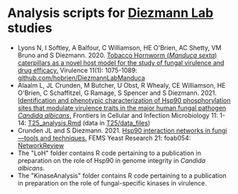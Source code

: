 # Analysis scripts for [Diezmann Lab](http://www.yeast-genetics.co.uk) studies
- Lyons N, I Softley, A Balfour, C Williamson, HE O'Brien, AC Shetty, VM Bruno and S Diezmann. 2020. [Tobacco Hornworm (_Manduca sexta_) caterpillars as a novel host model for the study of fungal virulence and drug efficacy.](https://www.ncbi.nlm.nih.gov/pmc/articles/PMC7549948/) Virulence 11(1): 1075-1089: [github.com/hobrien/DiezmannLabManduca](https://github.com/hobrien/DiezmannLabManduca)
- Alaalm L, JL Crunden, M Butcher, U Obst, R Whealy, CE Williamson, HE O'Brien, C Schaffitzel, G Ramage, S Spencer and S Diezmann. 2021. [Identification and phenotypic characterization of Hsp90 phosphorylation sites that modulate virulence traits in the major human fungal pathogen _Candida albicans_.](https://www.frontiersin.org/articles/10.3389/fcimb.2021.637836/full) Frontiers in Cellular and Infection Microbiology 11: 1-14: [T25_analysis.Rmd](T25_analysis.Rmd) (data in [T25/data_files](T25/data_files))
- Crunden JL and S Diezmann. 2021. [Hsp90 interaction networks in fungi—tools and techniques.](https://www.ncbi.nlm.nih.gov/pmc/articles/PMC8599792/) FEMS Yeast Research 21: foab054: [NetworkReview](NetworkReview/NetworkReview.Rmd)
- The "LoH" folder contains R code pertaining to a publication in preparation on the role of Hsp90 in genome integrity in _Candida albicans_.
- The "KinaseAnalysis" folder contains R code pertaining to a publication in preparation on the role of fungal-specific kinases in virulence.
